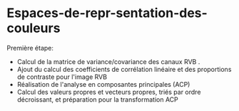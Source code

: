 # Espaces-de-repr-sentation-des-couleurs


Première étape:


- Calcul de la matrice de variance/covariance des canaux RVB .
- Ajout du calcul des coefficients de corrélation linéaire et des proportions de contraste pour l'image RVB
- Réalisation de l'analyse en composantes principales (ACP)
- Calcul des valeurs propres et vecteurs propres, triés par ordre décroissant, et préparation pour la transformation ACP

